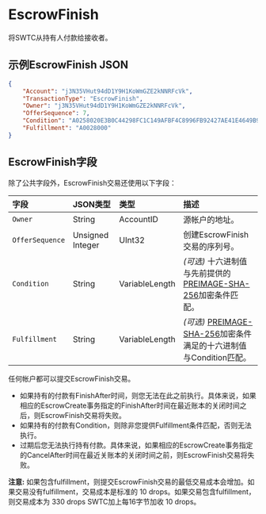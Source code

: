 # EscrowFinish

将SWTC从持有人付款给接收者。


## 示例EscrowFinish JSON

```json
{
    "Account": "j3N35VHut94dD1Y9H1KoWmGZE2kNNRFcVk",
    "TransactionType": "EscrowFinish",
    "Owner": "j3N35VHut94dD1Y9H1KoWmGZE2kNNRFcVk",
    "OfferSequence": 7,
    "Condition": "A0258020E3B0C44298FC1C149AFBF4C8996FB92427AE41E4649B934CA495991B7852B855810100",
    "Fulfillment": "A0028000"
}
```

## EscrowFinish字段
除了公共字段外，EscrowFinish交易还使用以下字段：


| 字段           | JSON类型        | 类型 | 描述               |
|:----------------|:-----------------|:------------------|:--------------------------|
| `Owner`         | String           | AccountID         | 源帐户的地址。
| `OfferSequence` | Unsigned Integer | UInt32            | 创建EscrowFinish交易的序列号。
| `Condition`     | String           | VariableLength    | _(可选)_ 十六进制值与先前提供的[PREIMAGE-SHA-256](https://tools.ietf.org/html/draft-thomas-crypto-conditions-02#section-8.1)加密条件匹配。|
| `Fulfillment`   | String           | VariableLength    | _(可选)_ [PREIMAGE-SHA-256](https://tools.ietf.org/html/draft-thomas-crypto-conditions-02#section-8.1)加密条件满足的十六进制值与Condition匹配。 |

任何帐户都可以提交EscrowFinish交易。

- 如果持有的付款有FinishAfter时间，则您无法在此之前执行。具体来说，如果相应的EscrowCreate事务指定的FinishAfter时间在最近账本的关闭时间之后，则EscrowFinish交易将失败。
- 如果持有的付款有Condition，则除非您提供Fulfillment条件匹配，否则无法执行。
- 过期后您无法执行持有付款。具体来说，如果相应的EscrowCreate事务指定的CancelAfter时间在最近关账本的关闭时间之前，则EscrowFinish交易将失败。

**注意:** 如果包含fulfillment，则提交EscrowFinish交易的最低交易成本会增加。如果交易没有fulfillment，交易成本是标准的 10 drops。如果交易包含fulfillment，则交易成本为 330 drops SWTC加上每16字节加收 10 drops。

